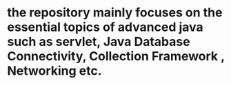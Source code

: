 # the repository mainly focuses on the essential topics of advanced java such as servlet, Java Database Connectivity, Collection Framework , Networking etc. 
